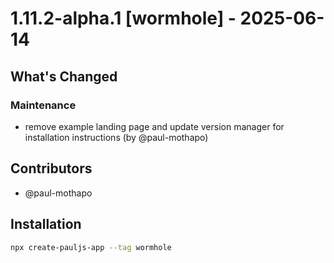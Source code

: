 # 1.11.2-alpha.1 [wormhole] - 2025-06-14

## What's Changed

### Maintenance
- remove example landing page and update version manager for installation instructions (by @paul-mothapo)

## Contributors

- @paul-mothapo

## Installation

```bash
npx create-pauljs-app --tag wormhole
```
